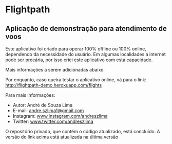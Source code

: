 # Flightpath
## Aplicação de demonstração para atendimento de voos



Este aplicativo foi criado para operar 100% offline ou 100% online, dependendo da necessidade do usuário.
Em algumas localidades a internet pode ser precária, por isso criei este aplicativo com esta capacidade. 

Mais informações a serem adicionadas abaixo.

Por enquanto, caso queira testar o aplicativo online, vá para o link: http://flightpath-demo.herokuapp.com/flights

Para mais informações: 
* Autor: André de Souza Lima
* E-mail: andre.szlima1@gmail.com
* Instagram: www.instagram.com/andreszlima
* Twitter: www.twitter.com/andreszlima


O repositório privado, que contém o código atualizado, está concluído. A versão do link acima está atualizada na última versão
